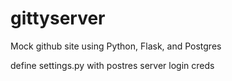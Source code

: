 # gittyserver
Mock github site using Python, Flask, and Postgres


define settings.py with postres server login creds
